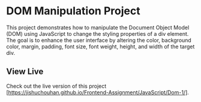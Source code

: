 # DOM Manipulation Project

This project demonstrates how to manipulate the Document Object Model (DOM) using JavaScript to change the styling properties of a div element. The goal is to enhance the user interface by altering the color, background color, margin, padding, font size, font weight, height, and width of the target div.

## View Live

Check out the live version of this project [https://jishuchouhan.github.io/Frontend-Assignment/JavaScript/Dom-1/].

